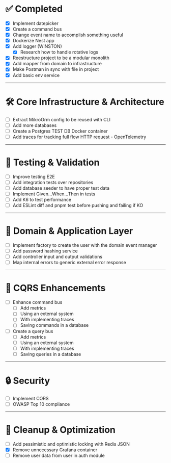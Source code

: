 # ✅ Completed

- [x] Implement datepicker
- [x] Create a command bus
- [x] Change event name to accomplish something useful
- [x] Dockerize Nest app
- [x] Add logger (WINSTON)
  - [x] Research how to handle rotative logs
- [x] Reestructure project to be a modular monolith
- [x] Add mapper from domain to infrastructure
- [x] Make Postman in sync with file in project
- [x] Add basic env service

---

# 🛠️ Core Infrastructure & Architecture

- [ ] Extract MikroOrm config to be reused with CLI
- [ ] Add more databases
- [ ] Create a Postgres TEST DB Docker container
- [ ] Add traces for tracking full flow HTTP request - OpenTelemetry

---

# 🧪 Testing & Validation

- [ ] Improve testing E2E
- [ ] Add integration tests over repositories
- [ ] Add database seeder to have proper test data
- [ ] Implement Given...When...Then in tests
- [ ] Add K6 to test performance
- [ ] Add ESLint diff and pnpm test before pushing and failing if KO

---

# 🧱 Domain & Application Layer

- [ ] Implement factory to create the user with the domain event manager
- [ ] Add password hashing service
- [ ] Add controller input and output validations
- [ ] Map internal errors to generic external error response

---

# 🚦 CQRS Enhancements

- [ ] Enhance command bus
  - [ ] Add metrics
  - [ ] Using an external system
  - [ ] With implementing traces
  - [ ] Saving commands in a database

- [ ] Create a query bus
  - [ ] Add metrics
  - [ ] Using an external system
  - [ ] With implementing traces
  - [ ] Saving queries in a database

---

# 🔒 Security

- [ ] Implement CORS
- [ ] OWASP Top 10 compliance

---

# 🧹 Cleanup & Optimization

- [ ] Add pessimistic and optimistic locking with Redis JSON
- [x] Remove unnecessary Grafana container
- [ ] Remove user data from user in auth module
